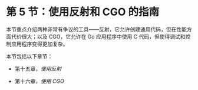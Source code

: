 # 第 5 节：使用反射和 CGO 的指南

本节重点介绍两种非常有争议的工具——反射，它允许创建通用代码，但在性能方面代价很大；以及 CGO，它允许在 Go 应用程序中使用 C 代码，但使得调试和控制应用程序变得更加复杂。

本节包括以下章节：

+   第十五章，*使用反射*

+   第十六章，*使用 CGO*
